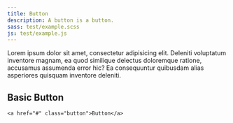 ```yaml
---
title: Button
description: A button is a button.
sass: test/example.scss
js: test/example.js
---
```


Lorem ipsum dolor sit amet, consectetur adipisicing elit. Deleniti voluptatum inventore magnam, ea quod similique delectus doloremque ratione, accusamus assumenda error hic? Ea consequuntur quibusdam alias asperiores quisquam inventore deleniti.

## Basic Button

```html_example
<a href="#" class="button">Button</a>
```